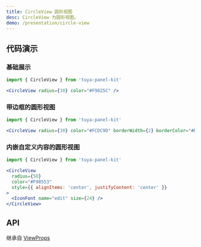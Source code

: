 ```yaml
---
title: CircleView 圆形视图
desc: CircleView 为圆形视图。
demo: /presentation/circle-view
---
```


## 代码演示

### 基础展示

```jsx
import { CircleView } from 'tuya-panel-kit'

<CircleView radius={30} color="#F9825C" />
```

### 带边框的圆形视图

```jsx
import { CircleView } from 'tuya-panel-kit'

<CircleView radius={30} color="#FCDC9D" borderWidth={2} borderColor="#B8B8B8" />
```

### 内嵌自定义内容的圆形视图

```jsx
import { CircleView } from 'tuya-panel-kit'

<CircleView
  radius={50}
  color="#F98553"
  style={{ alignItems: 'center', justifyContent: 'center' }}
>
  <IconFont name="edit" size={24} />
</CircleView>
```

## API

继承自 [ViewProps](https://reactnative.dev/docs/view#props)

<API name="CircleViewProps" />
